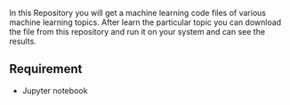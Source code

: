 In this Repository you will get a machine learning  code files of various machine learning topics. After learn the particular topic you can download the file from this repository and run it on your system
and can see the results.
## Requirement
* <p> Jupyter notebook</p>
